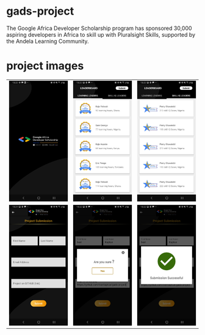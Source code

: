 # gads-project
The Google Africa Developer Scholarship program has sponsored 30,000 aspiring developers in Africa to skill up with Pluralsight Skills, supported by the Andela Learning Community.

# project images

<table style="width:100%">
  <tr>
    <td><img src="https://github.com/ivankaptue/gads-project/blob/master/image/1.jpg"/></td>
    <td><img src="https://github.com/ivankaptue/gads-project/blob/master/image/2.jpg"/></td>
    <td><img src="https://github.com/ivankaptue/gads-project/blob/master/image/3.jpg"/></td>
  </tr>
  <tr>
    <td><img src="https://github.com/ivankaptue/gads-project/blob/master/image/4.jpg"/></td>
    <td><img src="https://github.com/ivankaptue/gads-project/blob/master/image/5.jpg"/></td>
    <td><img src="https://github.com/ivankaptue/gads-project/blob/master/image/6.jpg"/></td>
  </tr>
</table>

